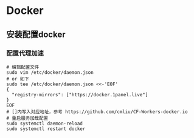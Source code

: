 # Docker



## 安装配置docker



### 配置代理加速

```shell
# 编辑配置文件
sudo vim /etc/docker/daemon.json
# or 如下
sudo tee /etc/docker/daemon.json <<-'EOF'
{
  "registry-mirrors": ["https://docker.1panel.live"]
}
EOF
# []内写入对应地址，参考 https://github.com/cmliu/CF-Workers-docker.io
# 重启服务加载配置
sudo systemctl daemon-reload
sudo systemctl restart docker
```







